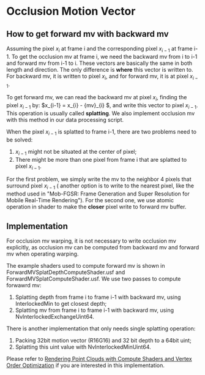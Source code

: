 # Occlusion Motion Vector

## How to get forward mv with backward mv
Assuming the pixel $x_{i}$ at frame i and the corresponding pixel $x_{i-1}$ at frame i-1. To get the occlusion mv at frame i, we need the backward mv from i to i-1 and forward mv from i-1 to i. These vectors are basically the same in both length and direction. The only difference is **where** this vector is written to. For backward mv, it is written to pixel $x_{i}$, and for forward mv, it is at pixel $x_{i-1}$.

To get forward mv, we can read the backward mv at pixel $x_{i}$, finding the pixel $x_{i-1}$ by: $x_{i-1} = x_{i} - {mv}_{i} $, and write this vector to pixel $x_{i-1}$. This operation is usually called **splatting**. We also implement occlusion mv with this method in our data processing script. 

When the pixel $x_{i-1}$ is splatted to frame i-1, there are two problems need to be solved:
1. $x_{i-1}$ might not be situated at the center of pixel; 
2. There might be more than one pixel from frame i that are splatted to pixel $x_{i-1}$.  

For the first problem, we simply write the mv to the neighbor 4 pixels that surround pixel $x_{i-1}$ ( another option is to write to the nearest pixel, like the method used in "Mob-FGSR: Frame Generation and Super Resolution for Mobile
Real-Time Rendering"). For the second one, we use atomic operation in shader to make the **closer** pixel write to forward mv buffer.

## Implementation
For occlusion mv warping, it is not necessary to write occlusion mv explicitly, as occlusion mv can be computed from backward mv and forward mv when operating warping. 

The example shaders used to compute forward mv is shown in ForwardMVSplatDepthComputeShader.usf and ForwardMVSplatComputeShader.usf. 
We use two passes to compute forwawrd mv:
1. Splatting depth from frame i to frame i-1 with backward mv, using InterlockedMin to get closest depth;
2. Splatting mv from frame i to frame i-1 with backward mv, using NvInterlockedExchangeUint64.

There is another implementation that only needs single splatting operation:
1. Packing 32bit motion vector (R16G16) and 32 bit depth to a 64bit uint;
2. Splatting this uint value with NvInterlockedMinUint64.

Please refer to [Rendering Point Clouds with Compute Shaders and
Vertex Order Optimization](https://arxiv.org/abs/2104.07526) if you are interested in this implementation.

